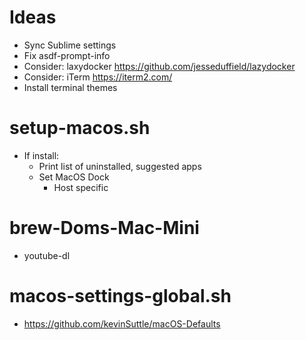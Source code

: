 # Ideas
- Sync Sublime settings
- Fix asdf-prompt-info
- Consider: laxydocker https://github.com/jesseduffield/lazydocker
- Consider: iTerm https://iterm2.com/
- Install terminal themes

# setup-macos.sh
- If install:
  - Print list of uninstalled, suggested apps
  - Set MacOS Dock
    - Host specific

# brew-Doms-Mac-Mini
- youtube-dl

# macos-settings-global.sh
- https://github.com/kevinSuttle/macOS-Defaults
